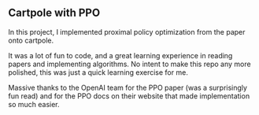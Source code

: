 ## Cartpole with PPO

In this project, I implemented proximal policy optimization from the paper onto cartpole.

It was a lot of fun to code, and a great learning experience in reading papers and implementing algorithms. No intent to make this repo any more polished, this was just a quick learning exercise for me.

Massive thanks to the OpenAI team for the PPO paper (was a surprisingly fun read) and for the PPO docs on their website that made implementation so much easier.
